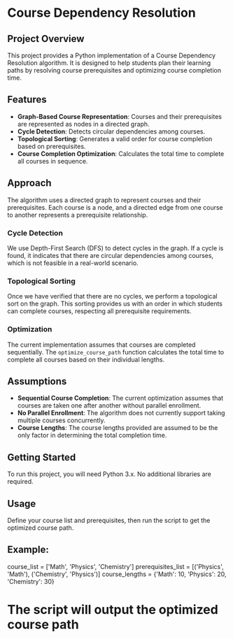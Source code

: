 # Course Dependency Resolution

## Project Overview
This project provides a Python implementation of a Course Dependency Resolution algorithm. It is designed to help students plan their learning paths by resolving course prerequisites and optimizing course completion time.

## Features
- **Graph-Based Course Representation**: Courses and their prerequisites are represented as nodes in a directed graph.
- **Cycle Detection**: Detects circular dependencies among courses.
- **Topological Sorting**: Generates a valid order for course completion based on prerequisites.
- **Course Completion Optimization**: Calculates the total time to complete all courses in sequence.

## Approach
The algorithm uses a directed graph to represent courses and their prerequisites. Each course is a node, and a directed edge from one course to another represents a prerequisite relationship.

### Cycle Detection
We use Depth-First Search (DFS) to detect cycles in the graph. If a cycle is found, it indicates that there are circular dependencies among courses, which is not feasible in a real-world scenario.

### Topological Sorting
Once we have verified that there are no cycles, we perform a topological sort on the graph. This sorting provides us with an order in which students can complete courses, respecting all prerequisite requirements.

### Optimization
The current implementation assumes that courses are completed sequentially. The `optimize_course_path` function calculates the total time to complete all courses based on their individual lengths.

## Assumptions
- **Sequential Course Completion**: The current optimization assumes that courses are taken one after another without parallel enrollment.
- **No Parallel Enrollment**: The algorithm does not currently support taking multiple courses concurrently.
- **Course Lengths**: The course lengths provided are assumed to be the only factor in determining the total completion time.

## Getting Started
To run this project, you will need Python 3.x. No additional libraries are required.

## Usage
Define your course list and prerequisites, then run the script to get the optimized course path.

## Example:
course_list = ['Math', 'Physics', 'Chemistry']
prerequisites_list = [('Physics', 'Math'), ('Chemistry', 'Physics')]
course_lengths = {'Math': 10, 'Physics': 20, 'Chemistry': 30}

# The script will output the optimized course path

